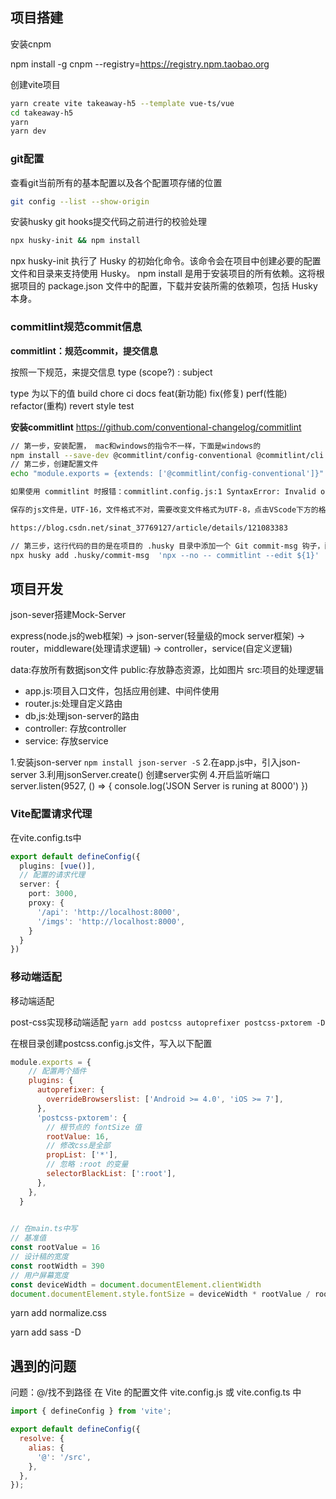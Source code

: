 ## 项目搭建

安装cnpm

npm install -g cnpm --registry=https://registry.npm.taobao.org

创建vite项目

```bash
yarn create vite takeaway-h5 --template vue-ts/vue
cd takeaway-h5
yarn 
yarn dev
```



### git配置

查看git当前所有的基本配置以及各个配置项存储的位置

```bash
git config --list --show-origin
```

安装husky
git hooks提交代码之前进行的校验处理

```bash
npx husky-init && npm install
```
npx husky-init 执行了 Husky 的初始化命令。该命令会在项目中创建必要的配置文件和目录来支持使用 Husky。
npm install 是用于安装项目的所有依赖。这将根据项目的 package.json 文件中的配置，下载并安装所需的依赖项，包括 Husky 本身。

### commitlint规范commit信息

**commitlint：规范commit，提交信息**

按照一下规范，来提交信息
type (scope?) : subject

type 为以下的值
build
chore
ci
docs
feat(新功能)
fix(修复)
perf(性能)
refactor(重构)
revert
style
test

**安装commitlint**
https://github.com/conventional-changelog/commitlint
```bash
// 第一步，安装配置， mac和windows的指令不一样，下面是windows的
npm install --save-dev @commitlint/config-conventional @commitlint/cli
// 第二步，创建配置文件
echo "module.exports = {extends: ['@commitlint/config-conventional']}" > commitlint.config.js

如果使用 commitlint 时报错：commitlint.config.js:1 SyntaxError: Invalid or unexpected token

保存的js文件是，UTF-16，文件格式不对，需要改变文件格式为UTF-8，点击VScode下方的格式进行保存，参考链接

https://blog.csdn.net/sinat_37769127/article/details/121083383

// 第三步，这行代码的目的是在项目的 .husky 目录中添加一个 Git commit-msg 钩子，配置该钩子使用 commitlint 来验证提交消息的规范性。c
npx husky add .husky/commit-msg  'npx --no -- commitlint --edit ${1}'

```




## 项目开发

json-sever搭建Mock-Server

express(node.js的web框架) -> json-server(轻量级的mock server框架) -> router，middleware(处理请求逻辑) -> controller，service(自定义逻辑)

data:存放所有数据json文件
public:存放静态资源，比如图片
src:项目的处理逻辑
- app.js:项目入口文件，包括应用创建、中间件使用
- router.js:处理自定义路由
- db,js:处理json-server的路由
- controller: 存放controller
- service: 存放service


1.安装json-server
```npm install json-server -S```
2.在app.js中，引入json-server
3.利用jsonServer.create() 创建server实例
4.开启监听端口
server.listen(9527, () => {
    console.log('JSON Server is runing at 8000')
})


### Vite配置请求代理

在vite.config.ts中
```ts
export default defineConfig({
  plugins: [vue()],
  // 配置的请求代理
  server: {
    port: 3000,
    proxy: {
      '/api': 'http://localhost:8000',
      '/imgs': 'http://localhost:8000',
    }
  }
})
```


### 移动端适配

移动端适配



 post-css实现移动端适配
 ```yarn add postcss autoprefixer postcss-pxtorem -D```

在根目录创建postcss.config.js文件，写入以下配置
```js
module.exports = {
    // 配置两个插件
    plugins: {
      autoprefixer: {
        overrideBrowserslist: ['Android >= 4.0', 'iOS >= 7'],
      },
      'postcss-pxtorem': {
        // 根节点的 fontSize 值
        rootValue: 16,
        // 修改css是全部
        propList: ['*'],
        // 忽略 :root 的变量
        selectorBlackList: [':root'],
      },
    },
  }
  
```
```js
// 在main.ts中写
// 基准值
const rootValue = 16
// 设计稿的宽度
const rootWidth = 390
// 用户屏幕宽度
const deviceWidth = document.documentElement.clientWidth
document.documentElement.style.fontSize = deviceWidth * rootValue / rootWidth + 'px'
```

yarn add normalize.css

yarn add sass -D



## 遇到的问题
问题：@/找不到路径
在 Vite 的配置文件 vite.config.js 或 vite.config.ts 中
```js
import { defineConfig } from 'vite';

export default defineConfig({
  resolve: {
    alias: {
      '@': '/src',
    },
  },
});

```

